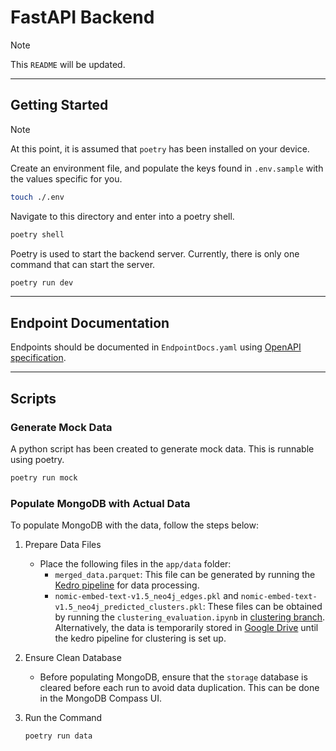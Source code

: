 
# FastAPI Backend

> [!NOTE]
> This `README` will be updated.

---

## Getting Started

> [!NOTE]
> At this point, it is assumed that `poetry` has been installed on your device.

Create an environment file, and populate the keys found in `.env.sample` with the values specific for you.

```bash
touch ./.env
```

Navigate to this directory and enter into a poetry shell.

```bash
poetry shell
```

Poetry is used to start the backend server. Currently, there is only one command that can start the server.

```bash
poetry run dev
```

---

## Endpoint Documentation

Endpoints should be documented in `EndpointDocs.yaml` using [OpenAPI specification](https://swagger.io/docs/specification/basic-structure/).

---

## Scripts

### Generate Mock Data

A python script has been created to generate mock data. This is runnable using poetry.

```bash
poetry run mock
```

### Populate MongoDB with Actual Data

To populate MongoDB with the data, follow the steps below:
1. Prepare Data Files
    - Place the following files in the `app/data` folder:
        - `merged_data.parquet`: This file can be generated by running the [Kedro pipeline](https://github.com/Wilsven/healthhub-content-optimization/tree/main?tab=readme-ov-file#running-kedro) for data processing.
        - `nomic-embed-text-v1.5_neo4j_edges.pkl` and `nomic-embed-text-v1.5_neo4j_predicted_clusters.pkl`: These files can be obtained by running the `clustering_evaluation.ipynb` in [clustering branch](https://github.com/Wilsven/healthhub-content-optimization/tree/clustering/content-optimization/notebooks). Alternatively, the data is temporarily stored in [Google Drive](https://drive.google.com/drive/folders/1FLg0omAB_zD20JUNkAQkjyi5OkNSDdXK) until the kedro pipeline for clustering is set up.

2. Ensure Clean Database
    - Before populating MongoDB, ensure that the `storage` database is cleared before each run to avoid data duplication. This can be done in the MongoDB Compass UI.

3. Run the Command 
    ```bash
    poetry run data
    ```
